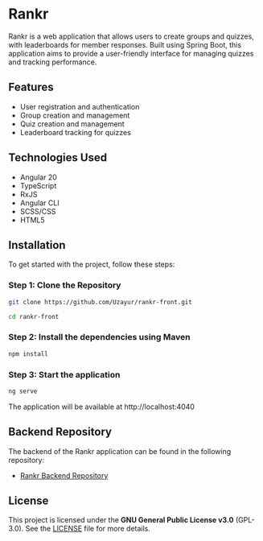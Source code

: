 # Rankr

Rankr is a web application that allows users to create groups and quizzes, with leaderboards for member responses. Built using Spring Boot, this application aims to provide a user-friendly interface for managing quizzes and tracking performance.

## Features

- User registration and authentication
- Group creation and management
- Quiz creation and management
- Leaderboard tracking for quizzes

## Technologies Used

- Angular 20
- TypeScript
- RxJS
- Angular CLI
- SCSS/CSS
- HTML5

## Installation

To get started with the project, follow these steps:

### Step 1: Clone the Repository

```bash
git clone https://github.com/Uzayur/rankr-front.git
```
```bash
cd rankr-front
```

### Step 2: Install the dependencies using Maven
```bash
npm install
```

### Step 3: Start the application
```bash
ng serve
```
The application will be available at http://localhost:4040

## Backend Repository

The backend of the Rankr application can be found in the following repository:

- [Rankr Backend Repository](https://github.com/Uzayur/rankr-back)

## License

This project is licensed under the **GNU General Public License v3.0** (GPL-3.0). See the [LICENSE](LICENSE) file for more details.
